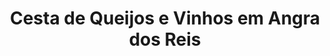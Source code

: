 ---
title: "Cesta de Queijos e Vinhos em Angra dos Reis"
description: "Presenteie com elegância e sofisticação. Cestas de queijos e vinhos finos em Angra dos Reis, perfeitas para quem aprecia o bom gosto."
layout: "home.html"
permalink: "/cesta-de-queijos-e-vinhos-em-angra-dos-reis/"
---